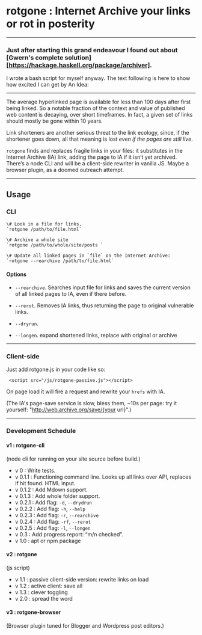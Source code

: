 # rotgone : Internet Archive your links or rot in posterity

---

### Just after starting this grand endeavour I found out about [Gwern's complete solution][https://hackage.haskell.org/package/archiver].

I wrote a bash script for myself anyway. The text following is here to show how excited I can get by An Idea: 

---

The average hyperlinked page is available for less than 100 days after first being linked. So a notable fraction of the context and value of published web content is decaying, over short timeframes. In fact, a given set of links should mostly be gone within 10 years.

Link shorteners are another serious threat to the link ecology, since, if the shortener goes down, all that meaning is lost *even if the pages are still live*.

`rotgone` finds and replaces fragile links in your files: it substitutes in the Internet Archive (IA) link, adding the page to IA if it isn’t yet archived. There’s a node CLI and will be a client-side rewriter in vanilla JS. Maybe a browser plugin, as a doomed outreach attempt.

---

## Usage

 
### CLI

```
\# Look in a file for links,
`rotgone /path/to/file.html`

\# Archive a whole site
`rotgone /path/to/whole/site/posts `

\# Update all linked pages in `file` on the Internet Archive:
`rotgone --rearchive /path/to/file.html`
```

#### Options

* `--rearchive`. Searches input file for links and saves the current version of all linked pages to IA, even if there before.

* `--rerot`. Removes IA links, thus returning the page to original vulnerable links.

* `--dryrun`.

* `--longen`. expand shortened links, replace with original or archive

---  

### Client-side

Just add rotgone.js in your code like so:

```
 <script src="/js/rotgone-passive.js"></script>
```
On page load it will fire a request and rewrite your `hrefs` with IA. 

(The IA's page-save service is slow, bless them, ~10s per page: try it yourself: "http://web.archive.org/save/{your url}".)


---
 

### Development Schedule

 
#### v1 : rotgone-cli

(node cli for running on your site source before build.)

* v 0 : Write tests.
* v 0.1.1 : Functioning command line. Looks up all links over API, replaces if hit found. HTML input.
* v 0.1.2 : Add Mdown support.
* v 0.1.3 : Add whole folder support.
* v 0.2.1 : Add flag: `-d`, `--drydrun`
* v 0.2.2 : Add flag: `-h`, `--help`
* v 0.2.3 : Add flag: `-r`, `--rearchive`
* v 0.2.4 : Add flag: `-rf`, `--rerot`
* v 0.2.5 : Add flag: `-l`, `--longen`
* v 0.3 : Add progress report: “m/n checked”.
* v 1.0 : apt or npm package
 
#### v2 : rotgone

(js script)

* v 1.1 : passive client-side version: rewrite links on load
* v 1.2 : active client: save all
* v 1.3 : clever toggling
* v 2.0 : spread the word
 

#### v3 : rotgone-browser

(Browser plugin tuned for Blogger and Wordpress post editors.)
 
